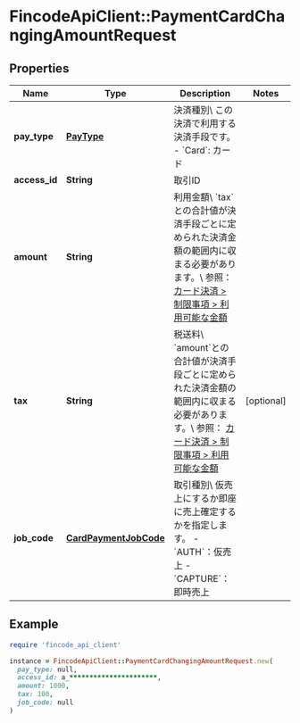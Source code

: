 # FincodeApiClient::PaymentCardChangingAmountRequest

## Properties

| Name | Type | Description | Notes |
| ---- | ---- | ----------- | ----- |
| **pay_type** | [**PayType**](PayType.md) | 決済種別\\ この決済で利用する決済手段です。  - &#x60;Card&#x60;: カード  |  |
| **access_id** | **String** | 取引ID  |  |
| **amount** | **String** | 利用金額\\ &#x60;tax&#x60;との合計値が決済手段ごとに定められた決済金額の範囲内に収まる必要があります。\\ 参照： [カード決済 &gt; 制限事項 &gt; 利用可能な金額](/payment/restriction)  |  |
| **tax** | **String** | 税送料\\ &#x60;amount&#x60;との合計値が決済手段ごとに定められた決済金額の範囲内に収まる必要があります。\\ 参照： [カード決済 &gt; 制限事項 &gt; 利用可能な金額](/payment/restriction)  | [optional] |
| **job_code** | [**CardPaymentJobCode**](CardPaymentJobCode.md) | 取引種別\\ 仮売上にするか即座に売上確定するかを指定します。  - &#x60;AUTH&#x60;：仮売上 - &#x60;CAPTURE&#x60;：即時売上  |  |

## Example

```ruby
require 'fincode_api_client'

instance = FincodeApiClient::PaymentCardChangingAmountRequest.new(
  pay_type: null,
  access_id: a_**********************,
  amount: 1000,
  tax: 100,
  job_code: null
)
```

